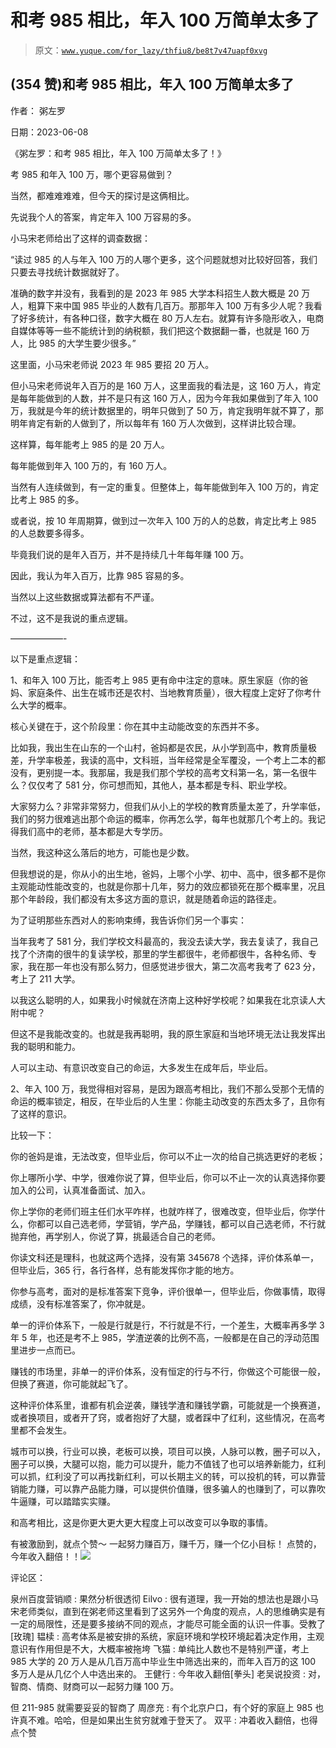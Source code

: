 # 和考 985 相比，年入 100 万简单太多了

> 原文：[`www.yuque.com/for_lazy/thfiu8/be8t7v47uapf0xvg`](https://www.yuque.com/for_lazy/thfiu8/be8t7v47uapf0xvg)



## (354 赞)和考 985 相比，年入 100 万简单太多了 

作者： 粥左罗 

日期：2023-06-08 

《粥左罗：和考 985 相比，年入 100 万简单太多了！》 

考 985 和年入 100 万，哪个更容易做到？ 

当然，都难难难难，但今天的探讨是这俩相比。 

先说我个人的答案，肯定年入 100 万容易的多。 

小马宋老师给出了这样的调查数据： 

“读过 985 的人与年入 100 万的人哪个更多，这个问题就想对比较好回答，我们只要去寻找统计数据就好了。 

准确的数字并没有，我看到的是 2023 年 985 大学本科招生人数大概是 20 万人，粗算下来中国 985 毕业的人数有几百万。那那年入 100 万有多少人呢？我看了好多统计，有各种口径，数字大概在 80 万人左右。就算有许多隐形收入，电商自媒体等等一些不能统计到的纳税额，我们把这个数据翻一番，也就是 160 万人，比 985 的大学生要少很多。” 

这里面，小马宋老师说 2023 年 985 要招 20 万人。 

但小马宋老师说年入百万的是 160 万人，这里面我的看法是，这 160 万人，肯定是每年能做到的人数，并不是只有这 160 万人，因为今年我如果做到了年入 100 万，我就是今年的统计数据里的，明年只做到了 50 万，肯定我明年就不算了，那明年肯定有新的人做到了，所以每年有 160 万人次做到，这样讲比较合理。 

这样算，每年能考上 985 的是 20 万人。 

每年能做到年入 100 万的，有 160 万人。 

当然有人连续做到，有一定的重复。但整体上，每年能做到年入 100 万的，肯定比考上 985 的多。 

或者说，按 10 年周期算，做到过一次年入 100 万的人的总数，肯定比考上 985 的人总数要多得多。 

毕竟我们说的是年入百万，并不是持续几十年每年赚 100 万。 

因此，我认为年入百万，比靠 985 容易的多。 

当然以上这些数据或算法都有不严谨。 

不过，这不是我说的重点逻辑。 

——————- 

以下是重点逻辑： 

1、和年入 100 万比，能否考上 985 更有命中注定的意味。原生家庭（你的爸妈、家庭条件、出生在城市还是农村、当地教育质量），很大程度上定好了你考什么大学的概率。 

核心关键在于，这个阶段里：你在其中主动能改变的东西并不多。 

比如我，我出生在山东的一个山村，爸妈都是农民，从小学到高中，教育质量极差，升学率极差，我读的高中，文科班，当年经常是全军覆没，一个考上二本的都没有，更别提一本。我那届，我是我们那个学校的高考文科第一名，第一名很牛么？仅仅考了 581 分，你可想而知，其他人，基本都是专科、职业学校。 

大家努力么？非常非常努力，但我们从小上的学校的教育质量太差了，升学率低，我们的努力很难逃出那个命运的概率，你再怎么学，每年也就那几个考上的。我记得我们高中的老师，基本都是大专学历。 

当然，我这种这么落后的地方，可能也是少数。 

但我想说的是，你从小的出生地，爸妈，上哪个小学、初中、高中，很多都不是你主观能动性能改变的，也就是你那十几年，努力的效应都锁死在那个概率里，况且那个年龄段，我们都没有太多这方面的意识，就是随着命运的路径走。 

为了证明那些东西对人的影响束缚，我告诉你们另一个事实： 

当年我考了 581 分，我们学校文科最高的，我没去读大学，我去复读了，我自己找了个济南的很牛的复读学校，那里的学生都很牛，老师都很牛，各种名师、专家，我在那一年也没有那么努力，但感觉进步很大，第二次高考我考了 623 分，考上了 211 大学。 

以我这么聪明的人，如果我小时候就在济南上这种好学校呢？如果我在北京读人大附中呢？ 

但这不是我能改变的。也就是我再聪明，我的原生家庭和当地环境无法让我发挥出我的聪明和能力。 

人可以主动、有意识改变自己的命运，大多发生在成年后，毕业后。 

2、年入 100 万，我觉得相对容易，是因为跟高考相比，我们不那么受那个无情的命运的概率锁定，相反，在毕业后的人生里：你能主动改变的东西太多了，且你有了这样的意识。 

比较一下： 

你的爸妈是谁，无法改变，但毕业后，你可以不止一次的给自己挑选更好的老板； 

你上哪所小学、中学，很难你说了算，但毕业后，你可以不止一次的认真选择你要加入的公司，认真准备面试、加入。 

你上学你的老师们班主任们水平咋样，也就咋样了，很难改变，但毕业后，你学什么，你都可以自己选老师，学营销，学产品，学赚钱，都可以自己选老师，不行就抛弃他，再学别人，你说了算，挑最适合自己的老师。 

你读文科还是理科，也就这两个选择，没有第 345678 个选择，评价体系单一，但毕业后，365 行，各行各样，总有能发挥你才能的地方。 

你参与高考，面对的是标准答案下竞争，评价很单一，但毕业后，你做事情，取得成绩，没有标准答案了，你冲就是。 

单一的评价体系下，一般是行就是行，不行就是不行，一个差生，大概率再多学 3 年 5 年，也还是考不上 985，学渣逆袭的比例不高，一般都是在自己的浮动范围里进步一点而已。 

赚钱的市场里，非单一的评价体系，没有恒定的行与不行，你做这个可能很一般，但换了赛道，你可能就起飞了。 

这种评价体系里，谁都有机会逆袭，赚钱学渣和赚钱学霸，可能就是一个换赛道，或者换项目，或者开了窍，或者抱好了大腿，或者踩中了红利，这些情况，在高考里都不会发生。 

城市可以换，行业可以换，老板可以换，项目可以换，人脉可以教，圈子可以入，圈子可以换，大腿可以抱，能力可以提升，能力不值钱了也可以培养新能力，红利可以抓，红利没了可以再找新红利，可以长期主义的转，可以投机的转，可以靠营销能力赚，可以靠产品能力赚，可以提供价值赚，很多骗人的也赚到了，可以靠吹牛逼赚，可以踏踏实实赚。 

和高考相比，这是你更大更大更大程度上可以改变可以争取的事情。 

有被激励到，就点个赞～ 一起努力赚百万，赚千万，赚一个亿小目标！ 点赞的，今年收入翻倍！！![](img/ee3d299156c2266cfee4865b789d7c9c.png) 

评论区： 

泉州百度营销顺 : 果然分析很透彻 Eilvo : 很有道理，我一开始的想法也是跟小马宋老师类似，直到在粥老师这里看到了这另外一个角度的观点，人的思维确实是有一定的局限性，还是要多接纳不同的观点，才能尽可能全面的认识一件事。受教了[玫瑰] 韫椟 : 高考体系是被安排的系统，家庭环境和学校环境起着决定作用，主观意识有作用但是不大，大概率被拖垮 飞猫 : 单纯比人数也不是特别严谨，考上 985 大学的 20 万人是从几百万高中毕业生中筛选出来的，而年入百万的这 100 多万人是从几亿个人中选出来的。 王健行 : 今年收入翻倍[拳头] 老吴说投资 : 对，智商、情商、财商可以一起努力赚 100 万。 

但 211-985 就需要妥妥的智商了 周彦充 : 有个北京户口，有个好的家庭上 985 也许真不难。哈哈，但是如果出生贫穷就难于登天了。 双平 : 冲着收入翻倍，也得点个赞